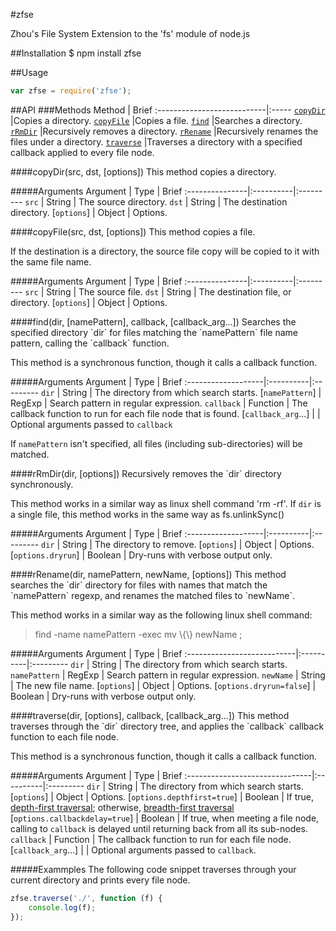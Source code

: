 #zfse

Zhou's File System Extension to the 'fs' module of node.js

##Installation
    $ npm install zfse

##Usage

```javascript
var zfse = require('zfse');
```

##API
###Methods
Method                      | Brief
:---------------------------|:-----
[`copyDir`](#copyDir)       |Copies a directory.
[`copyFile`](#copyFile)     |Copies a file.
[`find`](#find)             |Searches a directory.
[`rRmDir`](#rRmDir)         |Recursively removes a directory.
[`rRename`](#rRename)       |Recursively renames the files under a directory. 
[`traverse`](#traverse)     |Traverses a directory with a specified callback applied to every file node.

<a name="copyDir" />
####copyDir(src, dst, [options])
This method copies a directory.

#####Arguments
Argument        | Type      | Brief
:---------------|:----------|:---------
`src`           | String    | The source directory.
`dst`           | String    | The destination directory.
[`options`]     | Object    | Options. 


<a name="copyFile" />
####copyFile(src, dst, [options])
This method copies a file.

If the destination is a directory, the source file copy will be copied to it with the same file name.

#####Arguments
Argument        | Type      | Brief
:---------------|:----------|:---------
`src`           | String    | The source file.
`dst`           | String    | The destination file, or directory.
[`options`]     | Object    | Options. 


<a name="find" />
####find(dir, [namePattern], callback, [callback_arg...])
Searches the specified directory `dir` for files matching the `namePattern` file name pattern, calling the `callback` function.

This method is a synchronous function, though it calls a callback function.

#####Arguments
Argument            | Type      | Brief
:-------------------|:----------|:---------
`dir`               | String    | The directory from which search starts.
[`namePattern`]     | RegExp    | Search pattern in regular expression.
`callback`          | Function  | The callback function to run for each file node that is found.
[`callback_arg`...] |           | Optional arguments passed to `callback`

If `namePattern` isn't specified, all files (including sub-directories) will be matched.



<a name="rRmDir" />
####rRmDir(dir, [options])
Recursively removes the `dir` directory synchronously. 

This method works in a similar way as linux shell command 'rm -rf'. If `dir` is a single file, this method works in the same way as fs.unlinkSync()

#####Arguments
Argument            | Type      | Brief
:-------------------|:----------|:---------
`dir`               | String    | The directory to remove.
[`options`]         | Object    | Options.
[`options.dryrun`]  | Boolean   | Dry-runs with verbose output only.



<a name="rRename" />
####rRename(dir, namePattern, newName, [options])
This method searches the `dir` directory for files with names that match the `namePattern` regexp, and renames the matched files to `newName`.

This method works in a similar way as the following linux shell command: 
>find -name namePattern -exec mv \\{\\} newName \;

#####Arguments
Argument                    | Type      | Brief
:---------------------------|:----------|:---------
`dir`                       | String    | The directory from which search starts.
`namePattern`               | RegExp    | Search pattern in regular expression.
`newName`                   | String    | The new file name.
[`options`]                 | Object    | Options.
[`options.dryrun=false`]    | Boolean   | Dry-runs with verbose output only.


<a name="traverse" />
####traverse(dir, [options], callback, [callback_arg...])
This method traverses through the `dir` directory tree, and applies the `callback` callback function to each file node.

This method is a synchronous function, though it calls a callback function.

#####Arguments
Argument                        | Type      | Brief
:-------------------------------|:----------|:---------
`dir`                           | String    | The directory from which search starts.
[`options`]                     | Object    | Options.
[`options.depthfirst=true`]     | Boolean   | If true, [depth-first traversal](http://en.wikipedia.org/wiki/Depth-first_search); otherwise, [breadth-first traversal](http://en.wikipedia.org/wiki/Breadth-first_search)
[`options.callbackdelay=true`]  | Boolean   | If true, when meeting a file node, calling to `callback` is delayed until returning back from all its sub-nodes.
`callback`                      | Function  | The callback function to run for each file node.
[`callback_arg`...]             |           | Optional arguments passed to `callback`.

#####Exammples
The following code snippet traverses through your current directory and prints every file node.
```javascript
zfse.traverse('./', function (f) {
    console.log(f);
});
```


